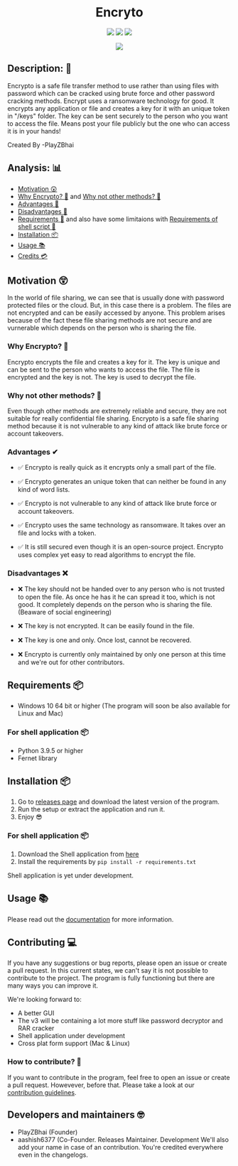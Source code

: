 <h1 align="center">Encryto</h1>
<p align="center">
  <img src="https://img.shields.io/github/v/release/PlayZBhai/encrypto"></img>
  <img src="https://img.shields.io/github/issues-raw/PlayZBhai/encrypto"></img>
  <img src="https://img.shields.io/github/license/PlayZBhai/encrypto?logoColor=orange"></img>
</p>

<p align="center">
  <img src="https://media.discordapp.net/attachments/760496001936261230/981236375175188520/unknown.png?width=719&height=568"></img>
</p>


## Description: 📒
Encrypto is a safe file transfer method to use rather than using files with password which can be cracked using brute force and other password cracking methods. Encrypt uses a ransomware technology for good. It encrypts any application or file and creates a key for it with an unique token in "/keys" folder. The key can be sent securely to the person who you want to access the file. Means post your file publicly but the one who can access it is in your hands!

Created By -PlayZBhai

## Analysis: 📊
- [Motivation 😲](https://github.com/PlayZBhai/encrypto#motivation-)
- [Why Encrypto? 💭](https://github.com/PlayZBhai/encrypto#why-encrypto-) and [Why not other methods? 🤔](https://github.com/PlayZBhai/encrypto#why-not-other-methods-)
- [Advantages 🤩](https://github.com/PlayZBhai/encrypto#advantages-)
- [Disadvantages 🤦](https://github.com/PlayZBhai/encrypto#disadvantages-)
- [Requirements 📝](https://github.com/PlayZBhai/encrypto#requirements-) and also have some limitaions with [Requirements of shell script 📝](https://github.com/PlayZBhai/encrypto#for-shell-application-)
- [Installation 📦](https://github.com/PlayZBhai/encrypto#installation-)
- [Usage 📚](https://github.com/PlayZBhai/encrypto#usage-)
- [Credits 💳](https://github.com/PlayZBhai/encrypto#developers-and-maintainers-)

## Motivation 😲
In the world of file sharing, we can see that is usually done with password protected files or the cloud. But, in this case there is a problem. The files are not encrypted and can be easily accessed by anyone. This problem arises because of the fact these file sharing methods are not secure and are vurnerable which depends on the person who is sharing the file.

### Why Encrypto? 🤔
Encrypto encrypts the file and creates a key for it. The key is unique and can be sent to the person who wants to access the file. The file is encrypted and the key is not. The key is used to decrypt the file.

### Why not other methods? 🤔
Even though other methods are extremely reliable and secure, they are not suitable for really confidential file sharing. Encrypto is a safe file sharing method because it is not vulnerable to any kind of attack like brute force or account takeovers. 

### Advantages ✔
- ✅ Encrypto is really quick as it encrypts only a small part of the file.

- ✅ Encrypto generates an unique token that can neither be found in any kind of word lists. 

- ✅ Encrypto is not vulnerable to any kind of attack like brute force or account takeovers.

- ✅ Encrypto uses the same technology as ransomware. It takes over an file and locks with a token.

- ✅ It is still secured even though it is an open-source project. Encrypto uses complex yet easy to read algorithms to encrypt the file.

### Disadvantages ❌
- ❌ The key should not be handed over to any person who is not trusted to open the file. As once he has it he can spread it too, which is not good. It completely depends on the person who is sharing the file. (Beaware of social engineering)

- ❌ The key is not encrypted. It can be easily found in the file.

- ❌ The key is one and only. Once lost, cannot be recovered.

- ❌ Encrypto is currently only maintained by only one person at this time and we're out for other contributors.

## Requirements 📦
- Windows 10 64 bit or higher (The program will soon be also available for Linux and Mac)

### For shell application 📦
- Python 3.9.5 or higher
- Fernet library

## Installation 📦
1. Go to [releases page](https://github.com/PlayZBhai/encrypto/releases) and download the latest version of the program.
2. Run the setup or extract the application and run it.
3. Enjoy 😎

### For shell application 📦
1. Download the Shell application from [here]()
2. Install the requirements by 
```pip install -r requirements.txt```

Shell application is yet under development.

## Usage 📚
Please read out the [documentation](https://voidal493.gitbook.io/encrypto-documentation/) for more information.

## Contributing 💻
If you have any suggestions or bug reports, please open an issue or create a pull request. 
In this current states, we can't say it is not possible to contribute to the project. The program is fully functioning but there are many ways you can improve it.

We're looking forward to:
- A better GUI
- The v3 will be containing a lot more stuff like password decryptor and RAR cracker
- Shell application under development
- Cross plat form support (Mac & Linux)

### How to contribute? 📝
If you want to contribute in the program, feel free to open an issue or create a pull request. Howevever, before that. Please take a look at our [contribution guidelines](https://voidal493.gitbook.io/encrypto-documentation/).

## Developers and maintainers 🤓
- PlayZBhai (Founder)
- aashish6377 (Co-Founder. Releases Maintainer. Development
We'll also add your name in case of an contribution. You're credited everywhere even in the changelogs.
